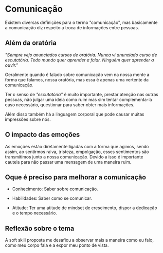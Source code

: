 # Comunicação

Existem diversas definições para o termo "comunicação", mas basicamente a comunicação diz respeito a troca de informações entre pessoas.

## Além da oratória 
*"Sempre  vejo  anunciados  cursos  de  oratória.   Nunca   vi   anunciado   curso   de   escutatória.  Todo  mundo  quer  aprender  a  falar. Ninguém quer aprender a ouvir."*

Geralmente quando é falado sobre comunicação vem na nossa mente a forma que falamos, nossa oratória, mas essa é apenas uma vertente da comunicação.

Ter o senso de *"escutatória"* é muito importante, prestar atenção nas outras pessoas, não julgar uma ideia como ruim mas sim tentar complementa-la caso necessário, questionar para saber obter mais informações.

Além disso também há a linguagem corporal que pode causar muitas impressões sobre nós.

## O impacto das emoções
As emoções estão diretamente ligadas com a forma que agimos, sendo assim, ao sentirmos raiva, tristeza, empolgação, esses sentimentos são transmitimos junto a nossa comunicação. Devido a isso é importante cautela para não passar uma mensagem de uma maneira ruim.

## Oque é preciso para melhorar a comunicação

* Conhecimento: Saber sobre comunicação.

* Habilidades: Saber como se comunicar.

* Atitude: Ter uma atitude de mindset de crescimento, dispor a dedicação e o tempo necessário.

## Reflexão sobre o tema
A soft skill proposta me desafiou a observar mais a maneira como eu falo, como meu corpo fala e a expor meu ponto de vista.





